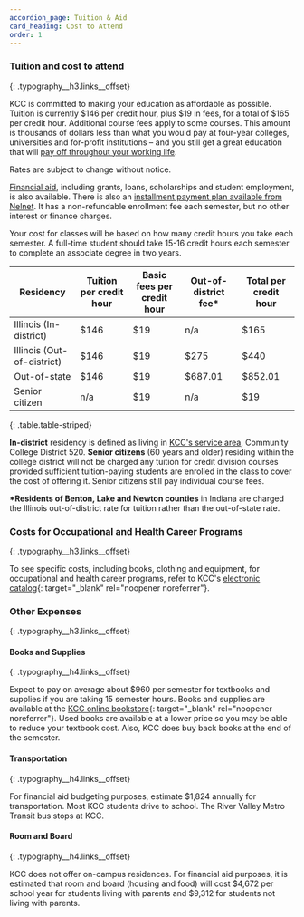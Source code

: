 ```yaml
---
accordion_page: Tuition & Aid
card_heading: Cost to Attend
order: 1
---
```

### Tuition and cost to attend
{: .typography__h3.links__offset}

KCC is committed to making your education as affordable as possible. Tuition is currently $146 per credit hour, plus $19 in fees, for a total of $165 per credit hour. Additional course fees apply to some courses. This amount is thousands of dollars less than what you would pay at four-year colleges, universities and for-profit institutions – and you still get a great education that will [pay off throughout your working life](https://news.kcc.edu/2021/10/01/study-affirms-earnings-bump-for-community-college-grads.html).&nbsp;

Rates are subject to change without notice.

[Financial aid](./financial-aid/), including grants, loans, scholarships and student employment, is also available. There is also an [installment payment plan available from Nelnet](https://www.kcc.edu/tuition-and-aid/#tuition-payment-and-deadlines). It has a non-refundable enrollment fee each semester, but no other interest or finance charges.

Your cost for classes will be based on how many credit hours you take each semester. A full-time student should take 15-16 credit hours each semester to complete an associate degree in two years.

| Residency | Tuition per credit hour | Basic fees per credit hour | Out-of-district fee\* | Total per credit hour |
| --- | --- | --- | --- | --- |
| Illinois (In-district) | $146 | $19 | n/a | $165 |
| Illinois (Out-of-district) | $146 | $19 | $275 | $440 |
| Out-of-state | $146 | $19 | $687.01 | $852.01 |
| Senior citizen | n/a | $19 | n/a | $19 |
{: .table.table-striped}

**In-district** residency is defined as living in [KCC's service area](../about/#service-area), Community College District 520.&nbsp;**Senior citizens** (60 years and older) residing within the college district will not be charged any tuition for credit division courses provided sufficient tuition-paying students are enrolled in the class to cover the cost of offering it. Senior citizens still pay individual course fees.

**\*Residents of Benton, Lake and Newton counties** in Indiana are charged the Illinois out-of-district rate for tuition rather than the out-of-state rate.

<div class="card p-1 mb-3"><script type="text/javascript" src="https://form.jotform.com/jsform/201115733387149"></script></div>

### Costs for Occupational and Health Career Programs
{: .typography__h3.links__offset}

To see specific costs, including books, clothing and equipment, for occupational and health career programs, refer to KCC's [electronic catalog](https://kcc.smartcatalogiq.com/current/Academic-Catalog/Programs-of-Study-by-Area/General-information-and-electives/Info-on-Occupational-Programs){: target="_blank" rel="noopener noreferrer"}.

### Other Expenses
{: .typography__h3.links__offset}

#### Books and Supplies
{: .typography__h4.links__offset}

Expect to pay on average about $960 per semester for textbooks and supplies if you are taking 15 semester hours. Books and supplies are available at the [KCC online bookstore](http://books.kcc.edu/){: target="_blank" rel="noopener noreferrer"}. Used books are available at a lower price so you may be able to reduce your textbook cost. Also, KCC does buy back books at the end of the semester.

#### Transportation
{: .typography__h4.links__offset}

For financial aid budgeting purposes, estimate $1,824 annually for transportation. Most KCC students drive to school. The River Valley Metro Transit bus stops at KCC.

#### Room and Board
{: .typography__h4.links__offset}

KCC does not offer on-campus residences. For financial aid purposes, it is estimated that room and board (housing and food) will cost $4,672 per school year for students living with parents and $9,312 for students not living with parents.​